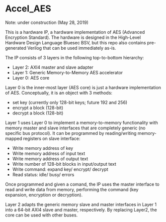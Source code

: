 # Accel_AES

Note: under construction (May 28, 2019)

This is a hardware IP, a hardware implementation of AES (Advanced Encryption Standard).  The hardware is designed in the High-Level Hardware Design Language Bluesec BSV, but this repo also contains pre-generated Verilog that can be used immediately as-is.

The IP consists of 3 layers in the following top-to-bottom hierarchy:

- Layer 2: AXI4 master and slave adapter
- Layer 1: Generic Memory-to-Memory AES accelerator
- Layer 0: AES core

Layer 0 is the inner-most layer (AES core) is just a hardware implementation of AES.  Conceptually, it is an object with 3 methods:

- set key    (currently only 128-bit keys; future 192 and 256)
- encrypt a block (128-bit)
- decrypt a block (128-bit)

Layer 1 uses Layer 0 to implement a memory-to-memory functionality with memory master and slave interfaces that are completely generic (no specific bus protocol).  It can be programmed by reading/writing memory-mapped registers on slave interface:

- Write memory address of key
- Write memory address of input text
- Write memory address of output text
- Write number of 128-bit blocks in input/output text
- Write command: expand key/ encrypt/ decrypt
- Read status: idle/ busy/ errors

Once programmed and given a comand, the IP uses the master interface to read and write data from memory, performing the command (key expansion, encryption or decryption).

Layer 2 adapts the generic memory slave and master interfaces in Layer 1 into a 64-bit AXI4 slave and master, respectively.  By replacing Layer2, the core can be used with other buses.
